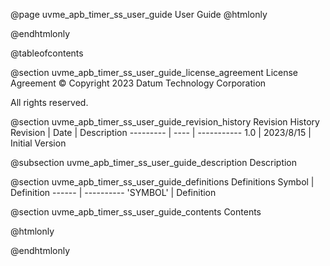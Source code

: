 @page uvme_apb_timer_ss_user_guide User Guide
@htmlonly
<div class="autonumbering">
@endhtmlonly


@tableofcontents


@section uvme_apb_timer_ss_user_guide_license_agreement License Agreement
© Copyright 2023 Datum Technology Corporation

All rights reserved.


@section uvme_apb_timer_ss_user_guide_revision_history Revision History
Revision  | Date | Description
--------- | ---- | -----------
1.0 | 2023/8/15 | Initial Version

@subsection uvme_apb_timer_ss_user_guide_description Description


@section uvme_apb_timer_ss_user_guide_definitions Definitions
Symbol | Definition
------ | ----------
 'SYMBOL' | Definition


@section uvme_apb_timer_ss_user_guide_contents Contents


@htmlonly
</div>
@endhtmlonly